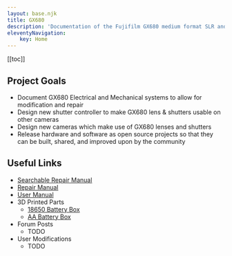 ```yaml
---
layout: base.njk
title: GX680
description: 'Documentation of the Fujifilm GX680 medium format SLR and its systems'
eleventyNavigation:
    key: Home
---
```


[[toc]]

## Project Goals
- Document GX680 Electrical and Mechanical systems to allow for modification and repair
- Design new shutter controller to make GX680 lens & shutters usable on other cameras
- Design new cameras which make use of GX680 lenses and shutters
- Release hardware and software as open source projects so that they can be built, shared, and improved upon by the community

## Useful Links

- [Searchable Repair Manual](https://github.com/sidrichmill/gx680/raw/main/Fuji-GX680-Repair-Manual_SEARCHABLE.pdf#page=4)
- [Repair Manual](https://learncamerarepair.com/downloads/pdf/Fuji-GX680-Repair-Manual.pdf)
- [User Manual](https://ianbfoto.com/downloads/Misc/Fuji_GX680_I_manual.pdf)
- 3D Printed Parts
  - [18650 Battery Box](https://www.thingiverse.com/thing:3400814)
  - [AA Battery Box](https://www.thingiverse.com/thing:3345830)
- Forum Posts
  - TODO
- User Modifications
  - TODO
